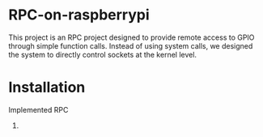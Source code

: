 # RPC-on-raspberrypi
This project is an RPC project designed to provide remote access to GPIO through simple function calls. Instead of using system calls, we designed the system to directly control sockets at the kernel level.




# Installation
Implemented RPC

1. 
